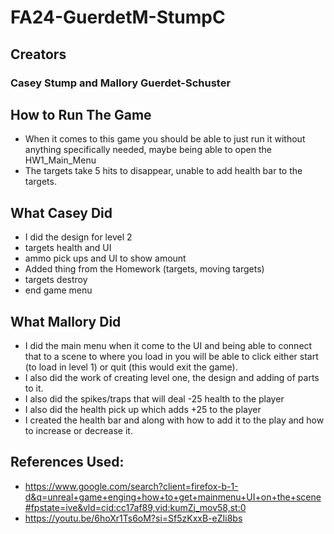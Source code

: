 # FA24-GuerdetM-StumpC

## Creators
### Casey Stump and Mallory Guerdet-Schuster

## How to Run The Game
* When it comes to this game you should be able to just run it without anything specifically needed, maybe being able to open the HW1_Main_Menu
* The targets take 5 hits to disappear, unable to add health bar to the targets.

## What Casey Did
* I did the design for level 2
* targets health and UI
* ammo pick ups and UI to show amount
* Added thing from the Homework (targets, moving targets)
* targets destroy
* end game menu



## What Mallory Did
* I did the main menu when it come to the UI and being able to connect that to a scene to where you load in you will be able to click either start (to load in level 1) or quit (this would exit the game).
* I also did the work of creating level one, the design and adding of parts to it.
* I also did the spikes/traps that will deal -25 health to the player
* I also did the health pick up which adds +25 to the player
* I created the health bar and along with how to add it to the play and how to increase or decrease it.

## References Used:
* https://www.google.com/search?client=firefox-b-1-d&q=unreal+game+enging+how+to+get+mainmenu+UI+on+the+scene#fpstate=ive&vld=cid:cc17af89,vid:kumZj_mov58,st:0
* https://youtu.be/6hoXr1Ts6oM?si=Sf5zKxxB-eZIi8bs
